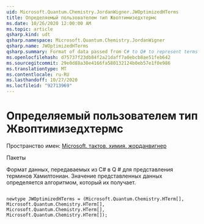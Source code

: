 ```yaml
---
uid: Microsoft.Quantum.Chemistry.JordanWigner.JWOptimizedHTerms
title: Определяемый пользователем тип Жвоптимизедхтермс
ms.date: 10/26/2020 12:00:00 AM
ms.topic: article
qsharp.kind: udt
qsharp.namespace: Microsoft.Quantum.Chemistry.JordanWigner
qsharp.name: JWOptimizedHTerms
qsharp.summary: Format of data passed from C# to Q# to represent terms of the Hamiltonian. The meaning of the data represented is determined by the algorithm that receives it.
ms.openlocfilehash: d75737f23db84f2a21daff7a0ebcb8ae51feb642
ms.sourcegitcommit: 29e0d88a30e4166fa580132124b0eb57e1f0e986
ms.translationtype: MT
ms.contentlocale: ru-RU
ms.lasthandoff: 10/27/2020
ms.locfileid: "92713969"
---
```

# <a name="jwoptimizedhterms-user-defined-type"></a>Определяемый пользователем тип Жвоптимизедхтермс

Пространство имен: [Microsoft. тактов. химия. жорданвигнер](xref:Microsoft.Quantum.Chemistry.JordanWigner)

Пакеты [](https://nuget.org/packages/)


Формат данных, передаваемых из C# в Q # для представления терминов Хамилтониан.
Значение представленных данных определяется алгоритмом, который их получает.

```qsharp

newtype JWOptimizedHTerms = (Microsoft.Quantum.Chemistry.HTerm[], Microsoft.Quantum.Chemistry.HTerm[], Microsoft.Quantum.Chemistry.HTerm[], Microsoft.Quantum.Chemistry.HTerm[]);
```

